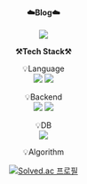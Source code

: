 
<p align="center">
    <Strong>☁️Blog☁️</Strong><br><br>
    <a href="https://woo0doo.tistory.com/" target="_blank"><img src="https://img.shields.io/badge/Tistory-535D6C?style=flat-square&logo=Tistory&logoColor=white"/></a>
</p>
<p align="center">
    <Strong>⚒️Tech Stack⚒️</Strong><br>
</p>

<p align="center" display="inline-block">
    💡Language <br>
    <img src="https://img.shields.io/badge/JAVA-007396?style=for-the-badge&logo=java&logoColor=white"> 
    <img src="https://img.shields.io/badge/Python-3776AB?style=for-the-badge&logo=Python&logoColor=white">
</p>
<p align="center" display="inline-block">
    💡Backend <br>
    <img src="https://img.shields.io/badge/Spring-6DB33F?style=for-the-badge&logo=Spring&logoColor=white">
    <img src="https://img.shields.io/badge/SpringBoot-6DB33F?style=for-the-badge&logo=SpringBoot&logoColor=white">
</p>
<p align="center" display="inline-block">
    💡DB <br><img src="https://img.shields.io/badge/mysql-4479A1?style=for-the-badge&logo=mysql&logoColor=white">
</p>


<p align="center" display="inline-block">
  💡Algorithm <br>
  <div align="center">
    
[![Solved.ac
프로필](http://mazassumnida.wtf/api/v2/generate_badge?boj=duden5000)](https://solved.ac/profile/duden5000)
    

 </p>

